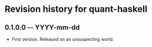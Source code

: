 # Revision history for quant-haskell

## 0.1.0.0 -- YYYY-mm-dd

* First version. Released on an unsuspecting world.
